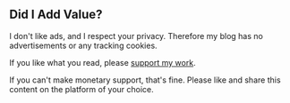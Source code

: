 <!-- markdownlint-disable-next-line MD041 -->
## Did I Add Value?

I don't like ads, and I respect your privacy. Therefore my blog has no advertisements or any tracking cookies.

If you like what you read, please [support my work](/support/).

If you can't make monetary support, that's fine. Please like and share this content on the platform of your choice.

<!-- Dan has bought a Coffee for The Tallest Dwarf. Here are the other supporters. -->
